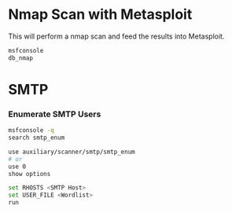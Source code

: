 # Nmap Scan with Metasploit

This will perform a nmap scan and feed the results into Metasploit.
```bash
msfconsole
db_nmap
```

# SMTP
### Enumerate SMTP Users
```bash
msfconsole -q
search smtp_enum

use auxiliary/scanner/smtp/smtp_enum
# or
use 0
show options

set RHOSTS <SMTP Host>
set USER_FILE <Wordlist>
run
```